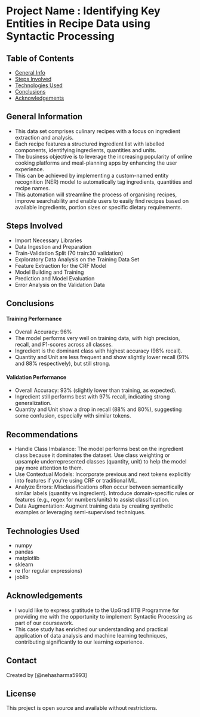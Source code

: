 # Project Name : Identifying Key Entities in Recipe Data using Syntactic Processing

## Table of Contents
* [General Info](#general-information)
* [Steps Involved](#steps-involved)
* [Technologies Used](#technologies-used)
* [Conclusions](#conclusions)
* [Acknowledgements](#acknowledgements)
  

## General Information
- This data set comprises culinary recipes with a focus on ingredient extraction and analysis.
- Each recipe features a structured ingredient list with labelled components, identifying ingredients, quantities and units.
- The business objective is to leverage the increasing popularity of online cooking platforms and meal-planning apps by enhancing the user experience.
- This can be achieved by implementing a custom-named entity recognition (NER) model to automatically tag ingredients, quantities and recipe names.
- This automation will streamline the process of organising recipes, improve searchability and enable users to easily find recipes based on available ingredients, portion sizes or specific dietary requirements.


## Steps Involved
- Import Necessary Libraries
- Data Ingestion and Preparation
- Train-Validation Split (70 train:30 validation)
- Exploratory Data Analysis on the Training Data Set
- Feature Extraction for the CRF Model
- Model Building and Training
- Prediction and Model Evaluation
- Error Analysis on the Validation Data


## Conclusions
#### Training Performance
- Overall Accuracy: 96%
- The model performs very well on training data, with high precision, recall, and F1-scores across all classes.
- Ingredient is the dominant class with highest accuracy (98% recall).
- Quantity and Unit are less frequent and show slightly lower recall (91% and 88% respectively), but still strong.

#### Validation Performance
- Overall Accuracy: 93% (slightly lower than training, as expected).
- Ingredient still performs best with 97% recall, indicating strong generalization.
- Quantity and Unit show a drop in recall (88% and 80%), suggesting some confusion, especially with similar tokens.


## Recommendations
- Handle Class Imbalance: The model performs best on the ingredient class because it dominates the dataset. Use class weighting or upsample underrepresented classes (quantity, unit) to help the model pay more attention to them.
- Use Contextual Models: Incorporate previous and next tokens explicitly into features if you're using CRF or traditional ML.
- Analyze Errors: Misclassifications often occur between semantically similar labels (quantity vs ingredient). Introduce domain-specific rules or features (e.g., regex for numbers/units) to assist classification.
- Data Augmentation: Augment training data by creating synthetic examples or leveraging semi-supervised techniques.


## Technologies Used
- numpy
- pandas
- matplotlib
- sklearn
- re (for regular expressions)
- joblib


## Acknowledgements
- I would like to express gratitude to the UpGrad IITB Programme for providing me with the opportunity to implement Syntactic Processing as part of our coursework. 
- This case study has enriched our understanding and practical application of data analysis and machine learning techniques, contributing significantly to our learning experience.


## Contact
Created by [@nehasharma5993]


## License
This project is open source and available without restrictions.
